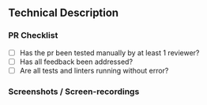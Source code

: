 ## Technical Description

<!-- Description about changes in this pr. Must include explanation
of what this pr does and why it was proposed, please include relevant links
to issues and any information you think relevant -->

### PR Checklist

- [ ] Has the pr been tested manually by at least 1 reviewer?
- [ ] Has all feedback been addressed?
- [ ] Are all tests and linters running without error?

<!-- TODO: Future requirements will likely be:
- [ ] Have unit and integration tests been added / updated to provide adequate coverage for this change.
-->

### Screenshots / Screen-recordings

<!-- Add any relevant screenshots or screen-recordings as supporting material. -->
